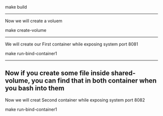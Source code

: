 make build

------------------------------

Now we will create a voluem

make create-volume

------------------------------

We will create our First container while exposing system port 8081

make run-bind-container1

------------------------------
Now if you create some file inside shared-volume, you can find that in both container when you bash into them
------------------------------

Now we will creat Second container while exposing system port 8082

make run-bind-container1